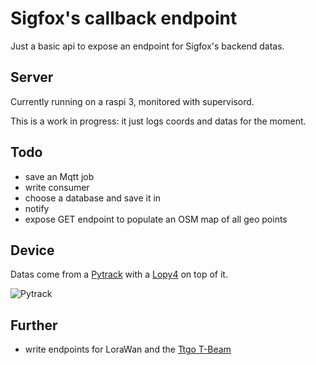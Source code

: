 # Sigfox's callback endpoint

Just a basic api to expose an endpoint for Sigfox's backend datas.

## Server

Currently running on a raspi 3, monitored with supervisord.

This is a work in progress: it just logs coords and datas for the moment.

## Todo

- save an Mqtt job
- write consumer
- choose a database and save it in
- notify
- expose GET endpoint to populate an OSM map of all geo points

## Device

Datas come from a [Pytrack](https://docs.pycom.io/datasheets/boards/pytrack/) with a [Lopy4](https://docs.pycom.io/gettingstarted/connection/lopy4/) on top of it.

![Pytrack](https://pycom.io/wp-content/uploads/2020/03/Website-Product-Shots-Pytrack-LoPy4.png)

## Further

- write endpoints for LoraWan and the [Ttgo T-Beam](https://www.hackster.io/news/the-ttgo-t-beam-an-esp32-lora-board-d44b08f18628)
